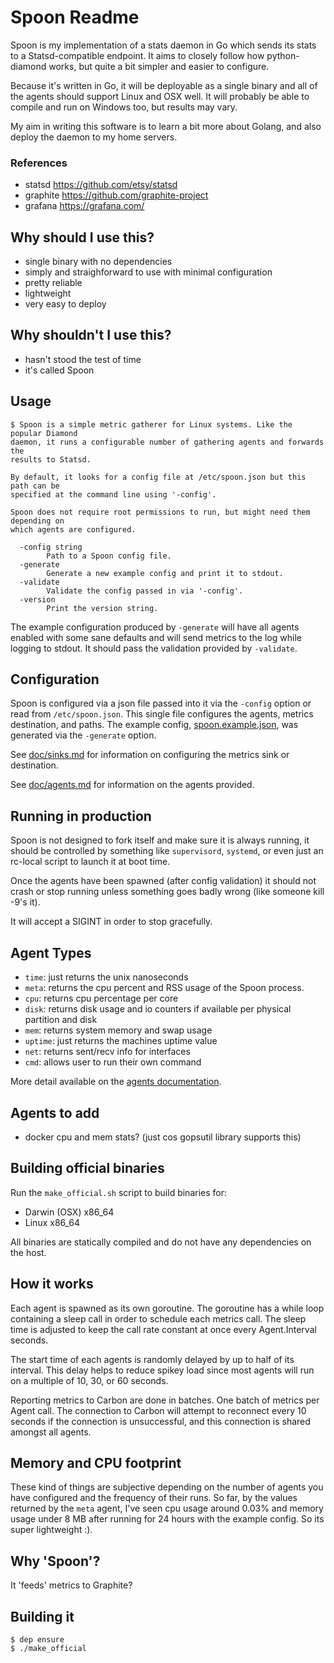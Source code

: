 # Spoon Readme

Spoon is my implementation of a stats daemon in Go which sends its stats to a
Statsd-compatible endpoint. It aims to closely follow how python-diamond
works, but quite a bit simpler and easier to configure.

Because it's written in Go, it will be deployable as a single binary and all of
the agents should support Linux and OSX well. It will probably be able to
compile and run on Windows too, but results may vary.

My aim in writing this software is to learn a bit more about Golang, and also
deploy the daemon to my home servers.

### References

- statsd https://github.com/etsy/statsd
- graphite https://github.com/graphite-project
- grafana https://grafana.com/

## Why should I use this?

- single binary with no dependencies
- simply and straighforward to use with minimal configuration
- pretty reliable
- lightweight
- very easy to deploy

## Why shouldn't I use this?

- hasn't stood the test of time
- it's called Spoon

## Usage

```
$ Spoon is a simple metric gatherer for Linux systems. Like the popular Diamond
daemon, it runs a configurable number of gathering agents and forwards the
results to Statsd.

By default, it looks for a config file at /etc/spoon.json but this path can be
specified at the command line using '-config'.

Spoon does not require root permissions to run, but might need them depending on
which agents are configured.

  -config string
    	Path to a Spoon config file.
  -generate
    	Generate a new example config and print it to stdout.
  -validate
    	Validate the config passed in via '-config'.
  -version
    	Print the version string.
```

The example configuration produced by `-generate` will have all agents enabled
with some sane defaults and will send metrics to the log while logging to stdout.
It should pass the validation provided by `-validate`.

## Configuration

Spoon is configured via a json file passed into it via the `-config` option or
read from `/etc/spoon.json`. This single file configures the agents,
metrics destination, and paths. The example config, [spoon.example.json](spoon.example.json), was
generated via the `-generate` option.

See [doc/sinks.md](doc/sinks.md) for information on configuring the metrics sink
or destination.

See [doc/agents.md](doc/agents.md) for information on the agents provided.

## Running in production

Spoon is not designed to fork itself and make sure it is always running, it
should be controlled by something like `supervisord`, `systemd`, or even just an
rc-local script to launch it at boot time.

Once the agents have been spawned (after config validation) it should not crash
or stop running unless something goes badly wrong (like someone kill -9's it).

It will accept a SIGINT in order to stop gracefully.

## Agent Types

- `time`: just returns the unix nanoseconds
- `meta`: returns the cpu percent and RSS usage of the Spoon process.
- `cpu`: returns cpu percentage per core
- `disk`: returns disk usage and io counters if available per physical partition and disk
- `mem`: returns system memory and swap usage
- `uptime`: just returns the machines uptime value
- `net`: returns sent/recv info for interfaces
- `cmd`: allows user to run their own command

More detail available on the [agents documentation](doc/agents.md).

## Agents to add

- docker cpu and mem stats? (just cos gopsutil library supports this)

## Building official binaries

Run the `make_official.sh` script to build binaries for:

- Darwin (OSX) x86_64
- Linux x86_64

All binaries are statically compiled and do not have any dependencies on the
host.

## How it works

Each agent is spawned as its own goroutine. The goroutine has a while loop
containing a sleep call in order to schedule each metrics call. The sleep time
is adjusted to keep the call rate constant at once every Agent.Interval seconds.

The start time of each agents is randomly delayed by up to half of its interval.
This delay helps to reduce spikey load since most agents will run on a multiple
of 10, 30, or 60 seconds.

Reporting metrics to Carbon are done in batches. One batch of metrics per Agent
call. The connection to Carbon will attempt to reconnect every 10 seconds if the
connection is unsuccessful, and this connection is shared amongst all agents.

## Memory and CPU footprint

These kind of things are subjective depending on the number of agents you have
configured and the frequency of their runs. So far, by the values returned by
the `meta` agent, I've seen cpu usage around 0.03% and memory usage under 8 MB
after running for 24 hours with the example config. So its super lightweight :).

## Why 'Spoon'?

It 'feeds' metrics to Graphite?

## Building it

```
$ dep ensure
$ ./make_official
```
